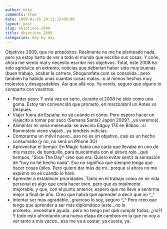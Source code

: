 ```yaml
---
author: miky
comments: true
date: 2009-01-05 20:11:13+00:00
layout: post
slug: objetivos-2009
title: Objetivos 2009
categories: day-by-day
---
```


Objetivos 2009, que no propósitos. Realmente no me he planteado nada, pero ya estoy harto de ver a todo el mundo que escribe sus cosas. Y coñe, ahora me siento mal y necesito escribir mis objetivos. Total, este 2008 ha sido agridulce en extremo, noticias que deberían haber sido muy buenas (buen trabajo, acabar la carrera, Shogunsfate.com se consolida...pero también ha habido unas cuantas cosas malas...o al menos hechos muy molestos y desagradables. Así que allá voy. Ya veréis, seguro que alguno lo comparto con vosotros.  


  * Perder peso: Y esta vez en serio, durante el 2008 he sido como una goma. Estoy tan convencido que prometo, en marzo/abril un Antes vs Después.
  * Viajar fuera de España: no sé cuándo ni cómo. Pero espero hacer un viajecito a tomar por saco (Semana Santa? Japón 2009?...ya veremos).
  * Alimentar mi vena melenuda: se avecina Edguy 17E en Bilbao...si Rammstein viene viajaré...ya tendréis noticias.
  * Comprarme un móvil nuevo...eso no es un objetivo, casi es un hecho consumado (y no, no será un iPhone 3G)
  * Aprovechar el tiempo. En Magic había una carta que llevaba en uno de mis mazos, de banquillo, para buscármela con el _deseo rojo_...qué tiempos, "Slice The Day" creo que era. Quiero evitar sentir la sensación de "hoy no he hecho nada". Eso no significa que siempre tenga que hacer cosas útiles. Pero quiero dar más de mi...porque si ahora no me exprimo no sé cuándo lo haré.
  * Aprender a establecer prioridades. Tanto en el trabajo como en mi vida personal es algo que creía hacer bien, pero que es totalmente mejorable, y que, con el punto anterior, espero que me lleve a sentirme mejor a final de año. Creo que habrá que aprender a decir que no ^_^
  * Intentar ser más agradable...gracioso lo soy, seguro ^_^ Pero creo que tengo que aprender a ser más diplomático (este...no lo prometo...necesitaré ayuda...pero no tengo por qué cumplir todos, ¿no?)
Y todo esto afrontando una nueva etapa de cambios en la que no voy a ver tanto a mis _vacas_...eso me va a costar, ya cuesta, ya.  


